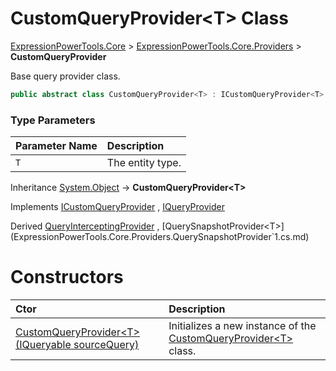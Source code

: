 ﻿# CustomQueryProvider&lt;T> Class

[ExpressionPowerTools.Core](ExpressionPowerTools.Core.a.md) > [ExpressionPowerTools.Core.Providers](ExpressionPowerTools.Core.Providers.n.md) > **CustomQueryProvider<T>**

Base query provider class.

```csharp
public abstract class CustomQueryProvider<T> : ICustomQueryProvider<T>
```

### Type Parameters

| Parameter Name | Description |
| :-- | :-- |
| `T` | The entity type. |

Inheritance [System.Object](https://docs.microsoft.com/dotnet/api/system.object) → **CustomQueryProvider&lt;T>**

Implements  [ICustomQueryProvider<T>](ExpressionPowerTools.Core.Signatures.ICustomQueryProvider`1.i.md) ,  [IQueryProvider](https://docs.microsoft.com/dotnet/api/system.linq.iqueryprovider) 

Derived  [QueryInterceptingProvider<T>](ExpressionPowerTools.Core.Providers.QueryInterceptingProvider`1.cs.md) ,  [QuerySnapshotProvider<T>](ExpressionPowerTools.Core.Providers.QuerySnapshotProvider`1.cs.md) 

# Constructors

| Ctor | Description |
| :-- | :-- |
| [CustomQueryProvider&lt;T>(IQueryable sourceQuery)](ExpressionPowerTools.Core.Providers.CustomQueryProvider`1.ctor.md#ctor-0) | Initializes a new instance of the [CustomQueryProvider&lt;T>](ExpressionPowerTools.Core.Providers.CustomQueryProvider`1.cs.md) class. |
